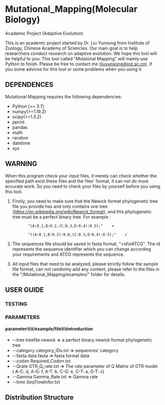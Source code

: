 # Mutational_Mapping(Molecular Biology)
Academic Project (Adaptive Evolution)

This is an academic project started by Dr. Liu Yunsong from Institute of Zoology, Chinese Academy of Sciencies. Our main goal is to help researchers conduct research on adaptive evolution. We hope this tool will be helpful to you. This tool called "Mutaional Mapping" will mainly use Python to finish. Please be free to contact me (liuyunsong@ioz.ac.cn), if you some advices for this tool or some problems when you using it.  


## DEPENDENCES
Mutational Mapping requires the following dependencies:
- Python (>= 3.7)
- numpy(>=1.19.2)
- scipy(>=1.5.2)
- pprint
- pandas
- math
- random
- datetime
- sys

## WARNING
When this program check your input files, it merely can check whether the specified path exist these files and the files' format, it can not do more accurate work. So you need to check your files by yourself before you using this tool.
1. Firstly, you need to make sure that the Newick format phylogenetic tree file you provide has and only contains one tree (https://en.wikipedia.org/wiki/Newick_format), and this phylogenetic tree must be a perfect binary tree.
For example : 

              "(A:0.1,B:0.2,(C:0.3,D:0.4):0.5);"    ×
              
              "((A:0.1,B:0.2):0.0,(C:0.3,D:0.4):0.5);"    √
2. The sequences file should be saved in fasta format, ">id\nATCG". The id represents the sequence identifier which you can change according your requirements and ATCG represents the sequence.

3. All input files that need to be analyzed, please strictly follow the sample file format, can not randomly add any content, please refer to the files in the "/Mutational_Mapping/examples/" folder for details.

## USER GUIDE
### TESTING

### PARAMETERS
#### parameter\t\t/example/file\t\tintroduction
- --tree            treefile.newick          => a perfect binary newick format phylogenetic tree 
- --category        category_IDs.txt         => sequences' category
- --fasta           data.fasta               => fasta format data
- --codon           Required_Codon.txt   
- --Qrate           GTR_Q_rate.txt           => The rate parameter of Q Matrix of GTR model  ( A-C: d, A-G: f, A-T: b, C-G: e, C-T: a, G-T: c)
- --Gamma           Gamma_Rate.txt           => Gamma rate
- --time            SeqTimeInfor.txt    


## Distribution Structure
